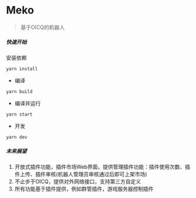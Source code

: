 # Meko

> 基于OICQ的机器人



##### 快速开始

安装依赖

```
yarn install
```

* 编译

```shell
yarn build
```

* 编译并运行

```shell
yarn start
```

* 开发

```shell
yarn dev
```


##### 未来展望

1. 开放式插件功能，插件市场Web界面，提供管理插件功能：插件使用次数、插件上传、插件审核(机器人管理员审核通过后即可上架市场)
2. 不止步于OICQ，提供对外网络接口，支持第三方自定义
3. 所有功能基于插件提供，例如群管插件，游戏服务器控制插件
